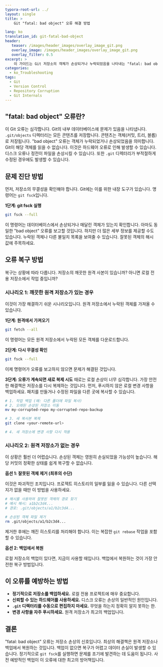 ```yaml
---
typora-root-url: ../
layout: single
title: >
    Git "fatal: bad object" 오류 해결 방법

lang: ko
translation_id: git-fatal-bad-object
header:
   teaser: /images/header_images/overlay_image_git.png
   overlay_image: /images/header_images/overlay_image_git.png
   overlay_filter: 0.5
excerpt: >
    이 가이드는 Git 저장소의 객체가 손상되거나 누락되었음을 나타내는 "fatal: bad object" 오류를 해결하는 방법을 설명합니다.
categories:
  - ko_Troubleshooting
tags:
  - Git
  - Version Control
  - Repository Corruption
  - Git Internals
---
```


## "fatal: bad object" 오류란?

이 Git 오류는 심각합니다.
Git의 내부 데이터베이스에 문제가 있음을 나타냅니다.
`.git/objects` 디렉터리는 모든 콘텐츠를 저장합니다.
콘텐츠는 객체(커밋, 트리, 블롭)로 저장됩니다.
"bad object" 오류는 객체가 누락되었거나 손상되었음을 의미합니다.
Git이 해당 객체를 읽을 수 없습니다.
이것은 하드웨어 오류로 인해 발생할 수 있습니다.
디스크 오류나 정전이 파일을 손상시킬 수 있습니다.
또한 `.git` 디렉터리가 부적절하게 수정된 경우에도 발생할 수 있습니다.

## 문제 진단 방법

먼저, 저장소의 무결성을 확인해야 합니다.
Git에는 이를 위한 내장 도구가 있습니다.
명령어는 `git fsck`입니다.

**1단계: git fsck 실행**
```bash
git fsck --full
```
이 명령어는 데이터베이스에서 손상되거나 매달린 객체가 있는지 확인합니다.
아마도 동일한 "bad object" 오류를 보고할 것입니다.
하지만 더 많은 세부 정보를 제공할 수도 있습니다.
누락된 객체나 다른 불일치 목록을 보여줄 수 있습니다.
잘못된 객체의 해시 값에 주목하세요.

## 오류 복구 방법

복구는 상황에 따라 다릅니다.
저장소의 깨끗한 원격 사본이 있습니까?
아니면 로컬 전용 저장소에서 작업 중입니까?

### 시나리오 1: 깨끗한 원격 저장소가 있는 경우

이것이 가장 해결하기 쉬운 시나리오입니다.
원격 저장소에서 누락된 객체를 가져올 수 있습니다.

**1단계: 원격에서 가져오기**
```bash
git fetch --all
```
이 명령어는 모든 원격 저장소에서 누락된 모든 객체를 다운로드합니다.

**2단계: 다시 무결성 확인**
```bash
git fsck --full
```
이제 명령어가 오류를 보고하지 않으면 문제가 해결된 것입니다.

**3단계: 오류가 계속되면 새로 복제 시도**
때로는 로컬 손상이 너무 심각합니다.
가장 안전한 해결책은 저장소를 다시 복제하는 것입니다.
먼저, 푸시하지 않은 로컬 변경 사항을 백업하세요.
패치를 만들거나 수정된 파일을 다른 곳에 복사할 수 있습니다.

```bash
# 1. 작업 백업 (예: 다른 폴더에 파일 복사)
# 2. 오래된 손상된 저장소 이동
mv my-corrupted-repo my-corrupted-repo-backup

# 3. 새 복사본 복제
git clone <your-remote-url>

# 4. 새 저장소에 변경 사항 다시 적용
```

### 시나리오 2: 원격 저장소가 없는 경우

이 상황은 훨씬 더 어렵습니다.
손상된 객체는 영원히 손실되었을 가능성이 높습니다.
해당 커밋의 정확한 상태를 쉽게 복구할 수 없습니다.

**옵션 1: 잘못된 객체 제거 (최후의 수단)**

이것은 파괴적인 조치입니다.
프로젝트 히스토리의 일부를 잃을 수 있습니다.
다른 선택지가 없을 때만 이 방법을 사용하세요.

```bash
# 해시를 사용하여 잘못된 객체의 경로 찾기
# 예시 해시: a1b2c3d4...
# 경로: .git/objects/a1/b2c3d4...

# 손상된 객체 파일 제거
rm .git/objects/a1/b2c3d4... 
```
제거한 후에는 깨진 히스토리를 처리해야 합니다.
이는 복잡한 `git rebase` 작업을 포함할 수 있습니다.

**옵션 2: 백업에서 복원**

로컬 저장소의 백업이 있다면, 지금이 사용할 때입니다.
백업에서 복원하는 것이 가장 안전한 복구 방법입니다.

## 이 오류를 예방하는 방법

- **정기적으로 저장소를 백업하세요.** 로컬 전용 프로젝트에 매우 중요합니다.
- **신뢰할 수 있는 하드웨어를 사용하세요.** 디스크 오류는 손상의 일반적인 원인입니다.
- **`.git` 디렉터리를 수동으로 편집하지 마세요.** 무엇을 하는지 정확히 알지 못하는 한.
- **변경 사항을 자주 푸시하세요.** 원격 저장소가 최고의 백업입니다.

## 결론

"fatal: bad object" 오류는 저장소 손상의 신호입니다.
최상의 해결책은 원격 저장소나 백업에서 복원하는 것입니다.
백업이 없으면 복구가 어렵고 데이터 손실이 발생할 수 있습니다.
정기적으로 `git fsck`를 실행하면 문제를 조기에 발견하는 데 도움이 됩니다.
사전 예방적인 백업이 이 오류에 대한 최고의 방어책입니다.
